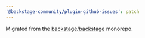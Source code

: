 ```yaml
---
'@backstage-community/plugin-github-issues': patch
---
```


Migrated from the [backstage/backstage](https://github.com/backstage/backstage) monorepo.
